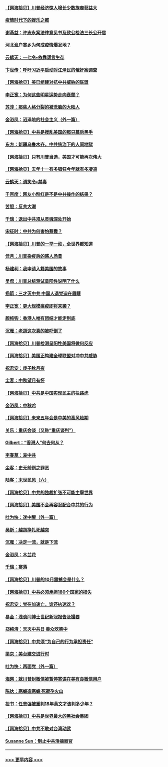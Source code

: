 #### [【网海拾贝】川普经济惊人增长少数族裔获益大](../pages/nsc993/n12471565.md?t=10131351) 
#### [疫情时代下的娱乐之都](../pages/nsc993/n12471312.md?t=10131351) 
#### [谢燕益：许志永案法律意见书及致公检法三长公开信](../pages/nsc993/n12470870.md?t=10131351) 
#### [河北渔户寨乡为何成疫情爆发地？](../pages/nsc993/n12464936.md?t=10131351) 
#### [云鹤天：一七令▪依靠谎言生存](../pages/nsc993/n12470034.md?t=10131351) 
#### [卞世传：呼吁习近平启动对江泽民的俄奸案调查](../pages/nsc993/n12469722.md?t=10131351) 
#### [【网海拾贝】美已组建对抗中共威胁的联盟](../pages/nsc993/n12469018.md?t=10131351) 
#### [李正宽：为何这些明星运势走向衰颓？](../pages/nsc993/n12468730.md?t=10131351) 
#### [苏淳：那些人格分裂的被洗脑的大陆人](../pages/nsc993/n12467858.md?t=10131351) 
#### [金浴凤：沼泽地的社会主义（外一篇）](../pages/nsc993/n12467792.md?t=10131351) 
#### [【网海拾贝】中共是搅乱美国的那只幕后黑手](../pages/nsc993/n12467700.md?t=10131351) 
#### [东方：新疆乌鲁木齐，中共统治下的人间地狱](../pages/nsc993/n12466075.md?t=10131351) 
#### [【网海拾贝】只有川普当选，美国才可能再次伟大](../pages/nsc993/n12466013.md?t=10131351) 
#### [【网海拾贝】去年十一有多猖狂今年就有多凄凉](../pages/nsc993/n12463649.md?t=10131351) 
#### [云鹤天：调笑令▪禁毒](../pages/nsc993/n12462975.md?t=10131351) 
#### [千百度：网友小粉红是不是中共操作的结果？](../pages/nsc993/n12461025.md?t=10131351) 
#### [苦胆：反共大潮](../pages/nsc993/n12459469.md?t=10131351) 
#### [千瑞：退出中共须从灵魂深处开始](../pages/nsc993/n12459437.md?t=10131351) 
#### [宋征时：中共为何害怕蔡霞？](../pages/nsc993/n12459097.md?t=10131351) 
#### [【网海拾贝】川普的一举一动，全世界都知道](../pages/nsc993/n12458825.md?t=10131351) 
#### [佳月：川普染疫后的感人场景](../pages/nsc993/n12456994.md?t=10131351) 
#### [杨建利：我申请入籍美国的故事](../pages/nsc993/n12455635.md?t=10131351) 
#### [吴侃：川普总统测试呈阳性说明了什么](../pages/nsc993/n12451869.md?t=10131351) 
#### [扬箭：三才灭中共 中国人退党迫在眉睫](../pages/nsc993/n12451842.md?t=10131351) 
#### [李正宽：更大规模瘟疫即将来袭？](../pages/nsc993/n12451455.md?t=10131351) 
#### [颜纯钩：香港人唯有团结才能走到底](../pages/nsc993/n12450870.md?t=10131351) 
#### [沉雁：老胡这次真的被吓倒了](../pages/nsc993/n12449796.md?t=10131351) 
#### [【网海拾贝】川普检测呈阳性美国将做何反应](../pages/nsc993/n12449042.md?t=10131351) 
#### [【网海拾贝】美国正构建全球联盟对冲中共威胁](../pages/nsc993/n12446580.md?t=10131351) 
#### [祝君安：庚子秋月夜](../pages/nsc993/n12445870.md?t=10131351) 
#### [尘客：中秋望月有怀](../pages/nsc993/n12444632.md?t=10131351) 
#### [【网海拾贝】中共是中国实现民主的拦路虎](../pages/nsc993/n12443573.md?t=10131351) 
#### [金浴凤：中秋吟](../pages/nsc993/n12441773.md?t=10131351) 
#### [【网海拾贝】未来五年会是中美的高风险期](../pages/nsc993/n12440760.md?t=10131351) 
#### [关乐：重庆会谈（又称“重庆谈判”）](../pages/nsc993/n12437525.md?t=10131351) 
#### [Gilbert：“香港人”何去何从？](../pages/nsc993/n12435894.md?t=10131351) 
#### [李春草：哀中共](../pages/nsc993/n12435874.md?t=10131351) 
#### [尘客：史无前例之罪恶](../pages/nsc993/n12435762.md?t=10131351) 
#### [陆客：末世民风（六）](../pages/nsc993/n12435354.md?t=10131351) 
#### [【网海拾贝】中共的独裁扩张不可能主宰世界](../pages/nsc993/n12435151.md?t=10131351) 
#### [【网海拾贝】美国不会再容忍配合中共的行为](../pages/nsc993/n12433808.md?t=10131351) 
#### [吐为快：迷中醒（外一篇）](../pages/nsc993/n12433585.md?t=10131351) 
#### [吴新：越胡挣扎死越突](../pages/nsc993/n12433562.md?t=10131351) 
#### [沉雁：决定一流，就是下流](../pages/nsc993/n12432128.md?t=10131351) 
#### [金浴凤：木兰花](../pages/nsc993/n12432124.md?t=10131351) 
#### [千瑞：寥落](../pages/nsc993/n12432071.md?t=10131351) 
#### [【网海拾贝】川普的10月震撼会是什么？](../pages/nsc993/n12431624.md?t=10131351) 
#### [【网海拾贝】中共必须承担180个国家的损失](../pages/nsc993/n12428893.md?t=10131351) 
#### [祝君安：党在加速亡，谁还执迷欢？](../pages/nsc993/n12428652.md?t=10131351) 
#### [易金：浅谈闫博士世纪新冠报告及撮要](../pages/nsc993/n12426822.md?t=10131351) 
#### [郑纯清：天灭中共日 善众欢笑中](../pages/nsc993/n12426784.md?t=10131351) 
#### [【网海拾贝】中共须“为自己的行为承担责任”](../pages/nsc993/n12426067.md?t=10131351) 
#### [梁京：美台建交进行时](../pages/nsc993/n12424066.md?t=10131351) 
#### [吐为快：两面党（外一篇）](../pages/nsc993/n12424043.md?t=10131351) 
#### [海网：就川普封微信被暂停寄语在美有良微信用户](../pages/nsc993/n12424021.md?t=10131351) 
#### [陈达：寒蝉造寒蝉 死寂孕火山](../pages/nsc993/n12423958.md?t=10131351) 
#### [投书：任志强被重判18年黄文才该判多少年？](../pages/nsc993/n12423672.md?t=10131351) 
#### [【网海拾贝】中共是世界最大的黑社会集团](../pages/nsc993/n12423543.md?t=10131351) 
#### [【网海拾贝】中共不敢对台湾动武](../pages/nsc993/n12421418.md?t=10131351) 
#### [Susanne Sun：制止中共活摘器官](../pages/nsc993/n12419654.md?t=10131351) 

----
#### [ >>> 更早内容 <<< ](../indexes/nsc993-earlier.md)
